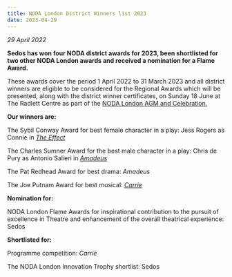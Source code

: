 ```yaml
---
title: NODA London District Winners list 2023
date: 2023-04-29
---
```

*29 April 2022*

**Sedos has won four NODA district awards for 2023, been shortlisted for two other NODA London awards and received a nomination for a Flame Award.**

These awards cover the period 1 April 2022 to 31 March 2023 and all district winners are eligible to be considered for the Regional Awards which will be presented, along with the district winner certificates, on Sunday 18 June at The Radlett Centre as part of the [NODA London AGM and Celebration.](http://www.ticketsource.co.uk/noda-london)

**Our winners are:**

The Sybil Conway Award for best female character in a play: Jess Rogers as Connie in *[The Effect](https://www.sedos.co.uk/shows/2023-the-effect)*

The Charles Sumner Award for the best male character in a play: Chris de Pury as Antonio Salieri in *[Amadeus](https://www.sedos.co.uk/shows/2022-amadeus)*

The Pat Redhead Award for best drama: *Amadeus*

The Joe Putnam Award for best musical: *[Carrie](https://www.sedos.co.uk/shows/2022-carrie-the-musical)*

**Nomination for:**

NODA London Flame Awards for inspirational contribution to the pursuit of excellence in Theatre and enhancement of the overall theatrical experience: Sedos

**Shortlisted for:**

Programme competition: *Carrie*

The NODA London Innovation Trophy shortlist: Sedos